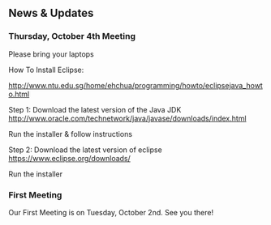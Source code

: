 ## News & Updates

### Thursday, October 4th Meeting

Please bring your laptops

How To Install Eclipse:

http://www.ntu.edu.sg/home/ehchua/programming/howto/eclipsejava_howto.html

Step 1:
Download the latest version of the Java JDK
http://www.oracle.com/technetwork/java/javase/downloads/index.html

Run the installer & follow instructions

Step 2: 
Download the latest version of eclipse
https://www.eclipse.org/downloads/

Run the installer

### First Meeting

Our First Meeting is on Tuesday, October 2nd. See you there!


